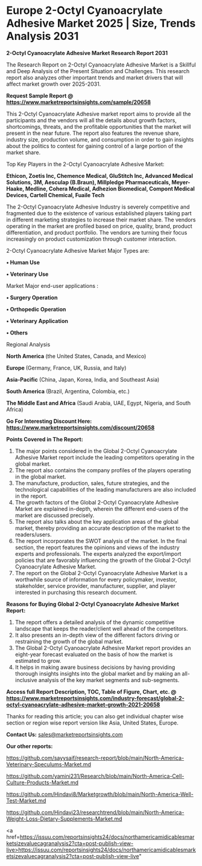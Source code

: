# Europe 2-Octyl Cyanoacrylate Adhesive Market 2025 | Size, Trends Analysis 2031

<strong>2-Octyl Cyanoacrylate Adhesive Market Research Report 2031</strong>

The Research Report on 2-Octyl Cyanoacrylate Adhesive Market is a Skillful and Deep Analysis of the Present Situation and Challenges. This research report also analyzes other important trends and market drivers that will affect market growth over 2025-2031.

<strong>Request Sample Report @ <a href=https://www.marketreportsinsights.com/sample/20658>https://www.marketreportsinsights.com/sample/20658</a></strong>

This 2-Octyl Cyanoacrylate Adhesive market report aims to provide all the participants and the vendors will all the details about growth factors, shortcomings, threats, and the profitable opportunities that the market will present in the near future. The report also features the revenue share, industry size, production volume, and consumption in order to gain insights about the politics to contest for gaining control of a large portion of the market share.

Top Key Players in the 2-Octyl Cyanoacrylate Adhesive Market:

<strong>Ethicon, Zoetis Inc, Chemence Medical, GluStitch Inc, Advanced Medical Solutions, 3M, Aesculap (B.Braun), Millpledge Pharmaceuticals, Meyer-Haake, Medline, Cohera Medical, Adhezion Biomedical, Compont Medical Devices, Cartell Chemical, Fuaile Tech</strong>

The 2-Octyl Cyanoacrylate Adhesive Industry is severely competitive and fragmented due to the existence of various established players taking part in different marketing strategies to increase their market share. The vendors operating in the market are profiled based on price, quality, brand, product differentiation, and product portfolio. The vendors are turning their focus increasingly on product customization through customer interaction.

2-Octyl Cyanoacrylate Adhesive Market Major Types are:

<strong>• Human Use

• Veterinary Use</strong>

Market Major end-user applications :

<strong>• Surgery Operation

• Orthopedic Operation

• Veterinary Application

• Others</strong>

Regional Analysis

</u><strong><b>North America</b></strong> (the United States, Canada, and Mexico)

<strong><b>Europe </b></strong>(Germany, France, UK, Russia, and Italy)

<strong><b>Asia-Pacific</b></strong> (China, Japan, Korea, India, and Southeast Asia)

<strong><b>South America</b></strong> (Brazil, Argentina, Colombia, etc.)

<strong><b>The Middle East and Africa</b></strong> (Saudi Arabia, UAE, Egypt, Nigeria, and South Africa)

<strong>Go For Interesting Discount Here: <a href=https://www.marketreportsinsights.com/discount/20658>https://www.marketreportsinsights.com/discount/20658</a></strong>

<strong>Points Covered in The Report:</strong>
<ol>
  <li>The major points considered in the Global 2-Octyl Cyanoacrylate Adhesive Market report include the leading competitors operating in the global market.</li>
  <li>The report also contains the company profiles of the players operating in the global market.</li>
  <li>The manufacture, production, sales, future strategies, and the technological capabilities of the leading manufacturers are also included in the report.</li>
  <li>The growth factors of the Global 2-Octyl Cyanoacrylate Adhesive Market are explained in-depth, wherein the different end-users of the market are discussed precisely.</li>
  <li>The report also talks about the key application areas of the global market, thereby providing an accurate description of the market to the readers/users.</li>
  <li>The report incorporates the SWOT analysis of the market. In the final section, the report features the opinions and views of the industry experts and professionals. The experts analyzed the export/import policies that are favorably influencing the growth of the Global 2-Octyl Cyanoacrylate Adhesive Market.</li>
  <li>The report on the Global 2-Octyl Cyanoacrylate Adhesive Market is a worthwhile source of information for every policymaker, investor, stakeholder, service provider, manufacturer, supplier, and player interested in purchasing this research document.</li>
</ol>
<strong>Reasons for Buying Global 2-Octyl Cyanoacrylate Adhesive Market Report:</strong>

<ol>
  <li>The report offers a detailed analysis of the dynamic competitive landscape that keeps the reader/client well ahead of the competitors.</li>
  <li>It also presents an in-depth view of the different factors driving or restraining the growth of the global market.</li>
  <li>The Global 2-Octyl Cyanoacrylate Adhesive Market report provides an eight-year forecast evaluated on the basis of how the market is estimated to grow.</li>
  <li>It helps in making aware business decisions by having providing thorough insights insights into the global market and by making an all-inclusive analysis of the key market segments and sub-segments.</li>
</ol>
<strong>Access full Report Description, TOC, Table of Figure, Chart, etc. @ <a href=https://www.marketreportsinsights.com/industry-forecast/global-2-octyl-cyanoacrylate-adhesive-market-growth-2021-20658>https://www.marketreportsinsights.com/industry-forecast/global-2-octyl-cyanoacrylate-adhesive-market-growth-2021-20658</a></strong>


Thanks for reading this article; you can also get individual chapter wise section or region wise report version like Asia, United States, Europe.

<strong>Contact Us:</strong>
sales@marketreportsinsights.com

<strong>Our other reports:</strong>

<a href=https://github.com/sayysaif/research-report/blob/main/North-America-Veterinary-Speculums-Market.md>https://github.com/sayysaif/research-report/blob/main/North-America-Veterinary-Speculums-Market.md</a>

<a href=https://github.com/yamini231/Research/blob/main/North-America-Cell-Culture-Products-Market.md>https://github.com/yamini231/Research/blob/main/North-America-Cell-Culture-Products-Market.md</a>

<a href=https://github.com/Hindavi8/Marketgrowth/blob/main/North-America-Well-Test-Market.md>https://github.com/Hindavi8/Marketgrowth/blob/main/North-America-Well-Test-Market.md</a>

<a href=https://github.com/Hindavi23/researchtrend/blob/main/North-America-Weight-Loss-Dietary-Supplements-Market.md>https://github.com/Hindavi23/researchtrend/blob/main/North-America-Weight-Loss-Dietary-Supplements-Market.md</a>

<a href=https://issuu.com/reportsinsights24/docs/northamericamidicablesmarketsizevaluecagranalysis2?cta=post-publish-view-live>https://issuu.com/reportsinsights24/docs/northamericamidicablesmarketsizevaluecagranalysis2?cta=post-publish-view-live</a>"
